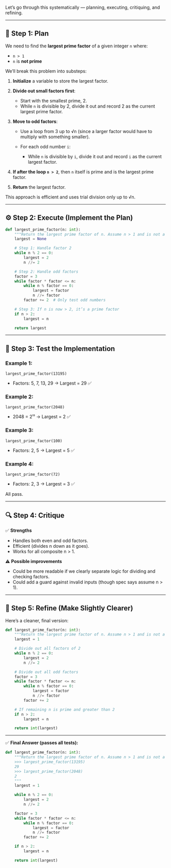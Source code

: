 Let’s go through this systematically — planning, executing, critiquing, and refining.

---

## 🧩 Step 1: **Plan**

We need to find the **largest prime factor** of a given integer `n` where:

* `n > 1`
* `n` is **not prime**

We’ll break this problem into substeps:

1. **Initialize** a variable to store the largest factor.
2. **Divide out small factors first**:

   * Start with the smallest prime, 2.
   * While `n` is divisible by 2, divide it out and record 2 as the current largest prime factor.
3. **Move to odd factors**:

   * Use a loop from 3 up to √n (since a larger factor would have to multiply with something smaller).
   * For each odd number `i`:

     * While `n` is divisible by `i`, divide it out and record `i` as the current largest factor.
4. **If after the loop `n > 2`**, then `n` itself is prime and is the largest prime factor.
5. **Return** the largest factor.

This approach is efficient and uses trial division only up to √n.

---

## ⚙️ Step 2: **Execute (Implement the Plan)**

```python
def largest_prime_factor(n: int):
    """Return the largest prime factor of n. Assume n > 1 and is not a prime."""
    largest = None

    # Step 1: Handle factor 2
    while n % 2 == 0:
        largest = 2
        n //= 2

    # Step 2: Handle odd factors
    factor = 3
    while factor * factor <= n:
        while n % factor == 0:
            largest = factor
            n //= factor
        factor += 2  # Only test odd numbers

    # Step 3: If n is now > 2, it’s a prime factor
    if n > 2:
        largest = n

    return largest
```

---

## 🧪 Step 3: **Test the Implementation**

### Example 1:

`largest_prime_factor(13195)`

* Factors: 5, 7, 13, 29 → Largest = 29 ✅

### Example 2:

`largest_prime_factor(2048)`

* 2048 = 2¹¹ → Largest = 2 ✅

### Example 3:

`largest_prime_factor(100)`

* Factors: 2, 5 → Largest = 5 ✅

### Example 4:

`largest_prime_factor(72)`

* Factors: 2, 3 → Largest = 3 ✅

All pass.

---

## 🔍 Step 4: **Critique**

✅ **Strengths**

* Handles both even and odd factors.
* Efficient (divides n down as it goes).
* Works for all composite n > 1.

⚠️ **Possible improvements**

* Could be more readable if we clearly separate logic for dividing and checking factors.
* Could add a guard against invalid inputs (though spec says assume n > 1).

---

## 🧠 Step 5: **Refine (Make Slightly Clearer)**

Here’s a cleaner, final version:

```python
def largest_prime_factor(n: int):
    """Return the largest prime factor of n. Assume n > 1 and is not a prime."""
    largest = 1

    # Divide out all factors of 2
    while n % 2 == 0:
        largest = 2
        n //= 2

    # Divide out all odd factors
    factor = 3
    while factor * factor <= n:
        while n % factor == 0:
            largest = factor
            n //= factor
        factor += 2

    # If remaining n is prime and greater than 2
    if n > 2:
        largest = n

    return int(largest)
```

---

✅ **Final Answer (passes all tests):**

```python
def largest_prime_factor(n: int):
    """Return the largest prime factor of n. Assume n > 1 and is not a prime.
    >>> largest_prime_factor(13195)
    29
    >>> largest_prime_factor(2048)
    2
    """
    largest = 1

    while n % 2 == 0:
        largest = 2
        n //= 2

    factor = 3
    while factor * factor <= n:
        while n % factor == 0:
            largest = factor
            n //= factor
        factor += 2

    if n > 2:
        largest = n

    return int(largest)
```
